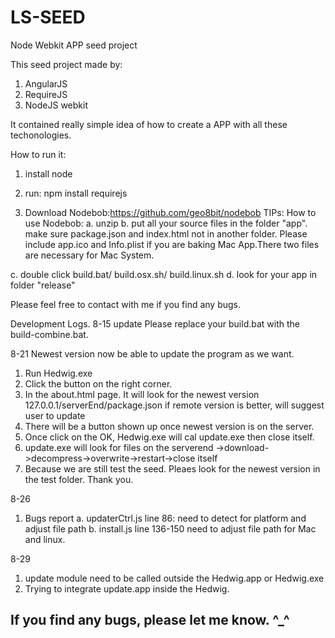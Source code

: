 LS-SEED
======

Node Webkit APP seed project

This seed project made by:
1. AngularJS
2. RequireJS
3. NodeJS webkit

It contained really simple idea of how to create a APP with all these techonologies.

How to run it:

1. install node

2. run: npm install requirejs

3. Download Nodebob:https://github.com/geo8bit/nodebob
TIPs: How to use Nodebob:
a. unzip
b. put all your source files in the folder "app". make sure package.json and index.html not in another folder. 
Please include app.ico and Info.plist if you are baking Mac App.There two files are necessary for Mac System.

c. double click build.bat/ build.osx.sh/ build.linux.sh
d. look for your app in folder "release"

Please feel free to contact with me if you find any bugs.


Development Logs.
8-15 update Please replace your build.bat with the build-combine.bat.

8-21
Newest version now be able to update the program as we want.
1. Run Hedwig.exe
2. Click the button on the right corner.
3. In the about.html page.  It will look for the newest version 127.0.0.1/serverEnd/package.json  if remote version is better, will suggest user to update
4. There will be a button shown up once newest version is on the server.
5. Once click on the OK, Hedwig.exe will cal update.exe then close itself.
6. update.exe will look for files on the serverend ->download->decompress->overwrite->restart->close itself
7. Because we are still test the seed. Pleaes look for the newest version in the  test folder. Thank you.

8-26
1. Bugs report
a. updaterCtrl.js line 86: need to detect for platform and adjust file path
b. install.js     line 136-150 need to adjust file path for Mac and linux.

8-29
1. update module need to be called outside the Hedwig.app or Hedwig.exe
2. Trying to integrate update.app inside the Hedwig.

If you find any bugs, please let me know. ^_^
---------------------------------------------